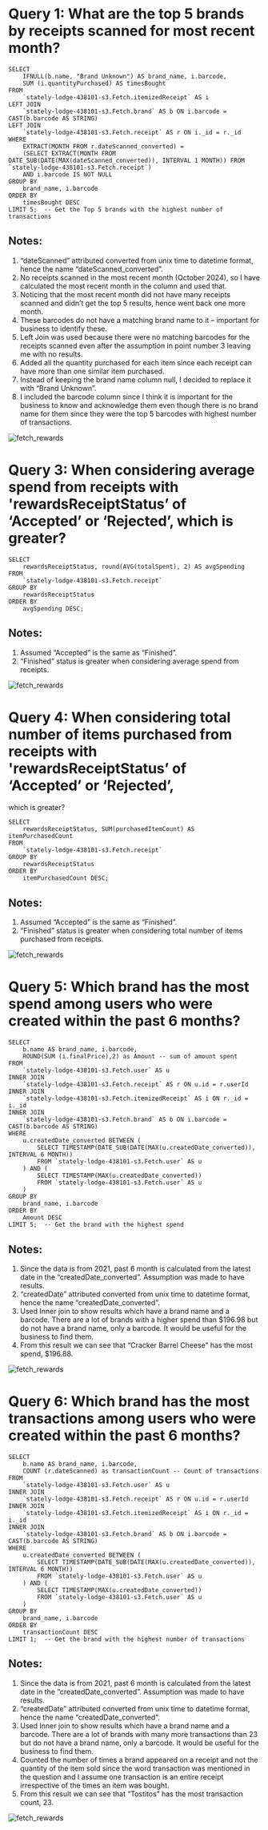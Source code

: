 # Query 1: What are the top 5 brands by receipts scanned for most recent month?
```
SELECT 
    IFNULL(b.name, "Brand Unknown") AS brand_name, i.barcode,
    SUM (i.quantityPurchased) AS timesBought
FROM 
    `stately-lodge-438101-s3.Fetch.itemizedReceipt` AS i
LEFT JOIN 
    `stately-lodge-438101-s3.Fetch.brand` AS b ON i.barcode = CAST(b.barcode AS STRING)
LEFT JOIN
    `stately-lodge-438101-s3.Fetch.receipt` AS r ON i._id = r._id
WHERE 
    EXTRACT(MONTH FROM r.dateScanned_converted) = 
    (SELECT EXTRACT(MONTH FROM DATE_SUB(DATE(MAX(dateScanned_converted)), INTERVAL 1 MONTH)) FROM `stately-lodge-438101-s3.Fetch.receipt`)
    AND i.barcode IS NOT NULL
GROUP BY 
    brand_name, i.barcode
ORDER BY 
    timesBought DESC
LIMIT 5;  -- Get the Top 5 brands with the highest number of transactions	
 ```
## Notes: 
1.	“dateScanned” attributed converted from unix time to datetime format, hence the name “dateScanned_converted”.
2.	No receipts scanned in the most recent month (October 2024), so I have calculated the most recent month in the column and used that.
3.	Noticing that the most recent month did not have many receipts scanned and didn’t get the top 5 results, 
    hence went back one more month.
4.	These barcodes do not have a matching brand name to it – important for business to identify these.
5.	Left Join was used because there were no matching barcodes for the receipts scanned even after the assumption in 
    point number 3 leaving me with no results.
6.	Added all the quantity purchased for each item since each receipt can have more than one similar item purchased.
7.	Instead of keeping the brand name column null, I decided to replace it with “Brand Unknown”.
8.	I included the barcode column since I think it is important for the business to know and acknowledge them even 
    though there is no brand name for them since they were the top 5 barcodes with highest number of transactions.
  	
![fetch_rewards](images/Query1Results.png)

# Query 3: When considering average spend from receipts with 'rewardsReceiptStatus’ of ‘Accepted’ or ‘Rejected’, which is greater?
```
SELECT 
    rewardsReceiptStatus, round(AVG(totalSpent), 2) AS avgSpending
FROM 
    `stately-lodge-438101-s3.Fetch.receipt`
GROUP BY 
    rewardsReceiptStatus
ORDER BY 
    avgSpending DESC;
 ```
## Notes:
1.	Assumed “Accepted” is the same as “Finished”.
2.	“Finished” status is greater when considering average spend from receipts.

![fetch_rewards](images/Query3Results.png)

# Query 4: When considering total number of items purchased from receipts with 'rewardsReceiptStatus’ of ‘Accepted’ or ‘Rejected’,
which is greater?
```
SELECT 
    rewardsReceiptStatus, SUM(purchasedItemCount) AS itemPurchasedCount
FROM 
    `stately-lodge-438101-s3.Fetch.receipt`   
GROUP BY 
    rewardsReceiptStatus
ORDER BY 
    itemPurchasedCount DESC;
 ```
## Notes:
1.	Assumed “Accepted” is the same as “Finished”.
2.	“Finished” status is greater when considering total number of items purchased from receipts.

![fetch_rewards](images/Query4Results.png)

# Query 5: Which brand has the most spend among users who were created within the past 6 months?
```
SELECT 
    b.name AS brand_name, i.barcode,
    ROUND(SUM (i.finalPrice),2) as Amount -- sum of amount spent
FROM 
    `stately-lodge-438101-s3.Fetch.user` AS u
INNER JOIN 
    `stately-lodge-438101-s3.Fetch.receipt` AS r ON u.id = r.userId
INNER JOIN 
    `stately-lodge-438101-s3.Fetch.itemizedReceipt` AS i ON r._id = i._id
INNER JOIN
    `stately-lodge-438101-s3.Fetch.brand` AS b ON i.barcode = CAST(b.barcode AS STRING)
WHERE 
    u.createdDate_converted BETWEEN (
        SELECT TIMESTAMP(DATE_SUB(DATE(MAX(u.createdDate_converted)), INTERVAL 6 MONTH))
        FROM `stately-lodge-438101-s3.Fetch.user` AS u
    ) AND (
        SELECT TIMESTAMP(MAX(u.createdDate_converted))
        FROM `stately-lodge-438101-s3.Fetch.user` AS u
    ) 
GROUP BY 
    brand_name, i.barcode
ORDER BY 
    Amount DESC
LIMIT 5;  -- Get the brand with the highest spend
 ```
## Notes:
1.	Since the data is from 2021, past 6 month is calculated from the latest date in the “createdDate_converted”. 
    Assumption was made to have results.
2.	“createdDate” attributed converted from unix time to datetime format, hence the name “createdDate_converted”.
3.	Used Inner join to show results which have a brand name and a barcode. There are a lot of brands with a 
    higher spend than $196.98 but do not have a brand name, only a barcode. It would be useful for the business to find them.
4.	From this result we can see that “Cracker Barrel Cheese” has the most spend, $196.88.

![fetch_rewards](images/Query5Results.png)

# Query 6: Which brand has the most transactions among users who were created within the past 6 months?
```
SELECT 
    b.name AS brand_name, i.barcode,
    COUNT (r.dateScanned) as transactionCount -- Count of transactions
FROM 
    `stately-lodge-438101-s3.Fetch.user` AS u
INNER JOIN 
    `stately-lodge-438101-s3.Fetch.receipt` AS r ON u.id = r.userId
INNER JOIN 
    `stately-lodge-438101-s3.Fetch.itemizedReceipt` AS i ON r._id = i._id
INNER JOIN
    `stately-lodge-438101-s3.Fetch.brand` AS b ON i.barcode = CAST(b.barcode AS STRING)
WHERE 
    u.createdDate_converted BETWEEN (
        SELECT TIMESTAMP(DATE_SUB(DATE(MAX(u.createdDate_converted)), INTERVAL 6 MONTH))
        FROM `stately-lodge-438101-s3.Fetch.user` AS u
    ) AND (
        SELECT TIMESTAMP(MAX(u.createdDate_converted))
        FROM `stately-lodge-438101-s3.Fetch.user` AS u
    ) 
GROUP BY 
    brand_name, i.barcode
ORDER BY 
    transactionCount DESC
LIMIT 1;  -- Get the brand with the highest number of transactions
```
## Notes:
1.	Since the data is from 2021, past 6 month is calculated from the latest date in the “createdDate_converted”. 
    Assumption was made to have results.
2.	“createdDate” attributed converted from unix time to datetime format, hence the name “createdDate_converted”.
3.	Used Inner join to show results which have a brand name and a barcode. There are a lot of brands with many more 
    transactions than 23 but do not have a brand name, only a barcode. It would be useful for the business to find them.
4.	Counted the number of times a brand appeared on a receipt and not the quantity of the item sold since the word 
    transaction was mentioned in the question and I assume one transaction is an entire receipt irrespective of the 
    times an item was bought.
5.	From this result we can see that “Tostitos” has the most transaction count, 23.

![fetch_rewards](images/Query6Results.png)
